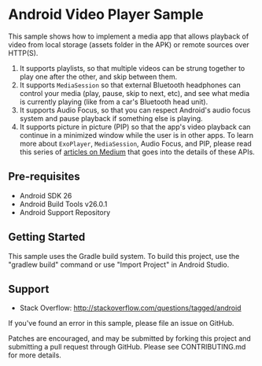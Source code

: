 Android Video Player Sample
===========================

This sample shows how to implement a media app that allows
playback of video from local storage (assets folder in the APK)
or remote sources over HTTP(S).
1. It supports playlists, so that multiple videos can be strung
together to play one after the other, and skip between them.
2. It supports `MediaSession` so that external Bluetooth headphones
can control your media (play, pause, skip to next, etc), and see
what media is currently playing (like from a car's Bluetooth head
unit).
3. It supports Audio Focus, so that you can respect Android's 
audio focus system and pause playback if something else is playing.
4. It supports picture in picture (PIP) so that the app's video
playback can continue in a minimized window while the user is
in other apps.
To learn more about `ExoPlayer`, `MediaSession`, Audio Focus, and PIP, 
please read this series of [articles on Medium](https://goo.gl/HpTnka)
that goes into the details of these APIs.

Pre-requisites
--------------

- Android SDK 26
- Android Build Tools v26.0.1
- Android Support Repository

Getting Started
---------------

This sample uses the Gradle build system. To build this project, use the
"gradlew build" command or use "Import Project" in Android Studio.

Support
-------

- Stack Overflow: http://stackoverflow.com/questions/tagged/android

If you've found an error in this sample, please file an issue
on GitHub.

Patches are encouraged, and may be submitted by forking this project and
submitting a pull request through GitHub. Please see CONTRIBUTING.md for more details.
